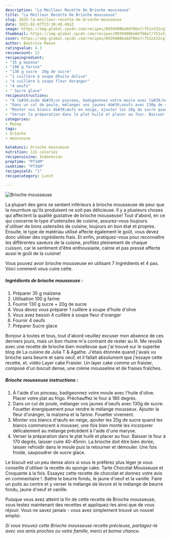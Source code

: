 ```yaml
---
description: "La Meilleur Recette De Brioche mousseuse"
title: "La Meilleur Recette De Brioche mousseuse"
slug: 2625-la-meilleur-recette-de-brioche-mousseuse
date: 2021-02-07T23:10:49.491Z
image: https://img-global.cpcdn.com/recipes/09394006a8d766e7/751x532cq70/brioche-mousseuse-photo-principale-de-la-recette.jpg
thumbnail: https://img-global.cpcdn.com/recipes/09394006a8d766e7/751x532cq70/brioche-mousseuse-photo-principale-de-la-recette.jpg
cover: https://img-global.cpcdn.com/recipes/09394006a8d766e7/751x532cq70/brioche-mousseuse-photo-principale-de-la-recette.jpg
author: Beatrice Reese
ratingvalue: 4.3
reviewcount: 12
recipeingredient:
- "35 g mazena"
- "100 g farine"
- "130 g sucre  20g de sucre"
- "1 cuillère à soupe dhuile dolive"
- "4 cuillère à soupe fleur doranger"
- "4 oeufs"
- " Sucre glace"
recipeinstructions:
- "À l&#39;aide d&#39;un pinceau, badigeonnez votre moule avec l&#39;huile d&#39;olive. Placer votre plat au frigo. Préchauffez le four à 180 degrés."
- "Dans un cul de poule, mélanger vos jaunes d&#39;oeufs avec 130g de sucre. Fouetter énergiquement pour rendre le mélange mousseux. Ajouter la fleur d&#39;oranger, la maïzena et la farine. Fouetter vivement."
- "Monter vos blancs d&#39;œufs en neige, ajouter les 20g de sucre quand les blancs commencent à mousser, une fois bien monté les incorporer délicatement au mélange précédent à l&#39;aide d&#39;une maryse."
- "Verser la préparation dans le plat huilé et placer au four. Baisser le four à 170 degrés, laisser cuire 40-45min. La brioche doit être bien dorée, laisser refroidir dans le moule puis la retourner et démouler. Une fois froide, saupoudrer de sucre glace."
categories:
- Resep
tags:
- brioche
- mousseuse

katakunci: brioche mousseuse 
nutrition: 131 calories
recipecuisine: Indonesian
preptime: "PT34M"
cooktime: "PT36M"
recipeyield: "1"
recipecategory: Lunch

---
```



![Brioche mousseuse](https://img-global.cpcdn.com/recipes/09394006a8d766e7/751x532cq70/brioche-mousseuse-photo-principale-de-la-recette.jpg)

La plupart des gens se sentent inférieurs à brioche mousseuse de peur que la nourriture qu'ils produisent ne soit pas délicieuse. Il y a plusieurs choses qui affectent la qualité gustative de brioche mousseuse! Tout d'abord, en ce qui concerne le type d'ustensiles de cuisine, assurez-vous toujours d'utiliser de bons ustensiles de cuisine, toujours en bon état et propres. Ensuite, le type de matériau utilisé affecte également le goût, vous devez donc utiliser des ingrédients frais. Et enfin, pratiquez-vous pour reconnaître les différentes saveurs de la cuisine, profitez pleinement de chaque cuisson, car le sentiment d'être enthousiaste, calme et pas pressé affecte aussi le goût de la cuisine!

<!--inarticleads1-->

Vous pouvez avoir brioche mousseuse en utilisant 7 Ingrédients et 4 pas. Voici comment vous cuire cette.

##### Ingrédients de brioche mousseuse :

1. Préparer 35 g maïzena
1. Utilisation 100 g farine
1. Fournir 130 g sucre + 20g de sucre
1. Vous devez vous préparer 1 cuillère à soupe d&#39;huile d&#39;olive
1. Vous avez besoin 4 cuillère à soupe fleur d&#39;oranger
1. Fournir 4 oeufs
1. Préparer  Sucre glace


Bonjour à toutes et tous, tout d&#39;abord veuillez excuser mon absence de ces derniers jours, mais un bon rhume m&#39;a contraint de rester au lit. Me revoilà avec une recette de brioche bien moelleuse que j&#39;ai trouvé sur le superbe blog de La cuisine de Julia T &amp; Agathe. J&#39;étais étonnée quand j&#39;avais vu brioche sans beurre et sans oeuf, et il fallait absolument que j&#39;essaye cette recette, et. vidéo Layer cake Fraisier. Un layer cake comme un fraisier, composé d&#39;un biscuit dense, une crème mousseline et de fraises fraîches. 

<!--inarticleads2-->

##### Brioche mousseuse instructions :

1. À l&#39;aide d&#39;un pinceau, badigeonnez votre moule avec l&#39;huile d&#39;olive. Placer votre plat au frigo. Préchauffez le four à 180 degrés.
1. Dans un cul de poule, mélanger vos jaunes d&#39;oeufs avec 130g de sucre. Fouetter énergiquement pour rendre le mélange mousseux. Ajouter la fleur d&#39;oranger, la maïzena et la farine. Fouetter vivement.
1. Monter vos blancs d&#39;œufs en neige, ajouter les 20g de sucre quand les blancs commencent à mousser, une fois bien monté les incorporer délicatement au mélange précédent à l&#39;aide d&#39;une maryse.
1. Verser la préparation dans le plat huilé et placer au four. Baisser le four à 170 degrés, laisser cuire 40-45min. La brioche doit être bien dorée, laisser refroidir dans le moule puis la retourner et démouler. Une fois froide, saupoudrer de sucre glace.


Le biscuit est un peu dense alors si vous le préférez plus léger je vous conseille d&#39;utiliser la recette du sponge cake. Tarte Chocolat Mousseuse et Croquante à la fois. Essayez cette recette de chocolat et donnez votre avis en commentaire !. Battre le beurre fondu, le jaune d&#39;oeuf et la vanille. Faire un puits au centre et y verser le mélange de levure et le mélange de beurre fondu, jaune d&#39;oeuf et vanille. 

<!--inarticleads1-->

<p>
Puisque vous avez atteint la fin de cette recette de Brioche mousseuse, vous testez maintenant des recettes et appliquez-les ainsi que de vous réjouir. Vous ne savez jamais - vous avez simplement trouvé un nouvel emploi.
</p>

<p>
<i>Si vous trouvez cette Brioche mousseuse recette précieuse, partagez-la avec vos amis proches ou votre famille, merci et bonne chance.</i>
</p>
